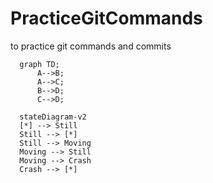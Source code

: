 # PracticeGitCommands
to practice git commands and commits

```mermaid
  graph TD;
      A-->B;
      A-->C;
      B-->D;
      C-->D;
```
```mermaid
  stateDiagram-v2
  [*] --> Still
  Still --> [*]
  Still --> Moving
  Moving --> Still
  Moving --> Crash
  Crash --> [*]
```
